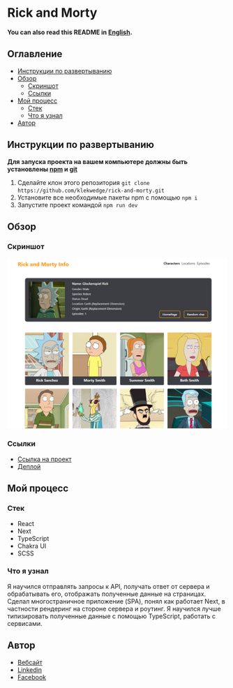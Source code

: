 # Rick and Morty

**You can also read this README in [English](https://github.com/klekwedge/cv/blob/main/README.EN.md).**

## Оглавление

- [Инструкции по развертыванию](#инструкции-по-развертыванию)
- [Обзор](#обзор)
  - [Скриншот](#скриншот)
  - [Ссылки](#ссылки)
- [Мой процесс](#мой-процесс)
  - [Стек](#стек)
  - [Что я узнал](#что-я-узнал)
- [Автор](#автор)

## Инструкции по развертыванию

**Для запуска проекта на вашем компьютере должны быть установлены [npm](https://nodejs.org/en/) и [git](https://git-scm.com/downloads)**

1. Сделайте клон этого репозитория ```git clone https://github.com/klekwedge/rick-and-morty.git```
2. Установите все необходимые пакеты npm с помощью ```npm i```
3. Запустите проект командой ```npm run dev```

## Обзор

### Скриншот

![Главный экран](./preview/screenshot.png)

### Ссылки

- [Ссылка на проект](https://github.com/klekwedge/rick-and-morty)
- [Деплой](https://klekwedge-rick-and-morty.vercel.app/)

## Мой процесс

### Стек

- React
- Next
- TypeScript
- Chakra UI
- SCSS

### Что я узнал

Я научился отправлять запросы к API, получать ответ от сервера и обрабатывать его, отображать полученные данные на страницах. Сделал многостраничное приложение (SPA), понял как работает Next, в частности рендеринг на стороне сервера и роутинг. Я научился лучше типизировать полученные данные с помощью TypeScript, работать с сервисами.

## Автор

- [Вебсайт](https://klekwedge-cv.vercel.app/)
- [Linkedin](https://www.linkedin.com/in/klekwedge/)
- [Facebook](https://www.facebook.com/klekwedge)
